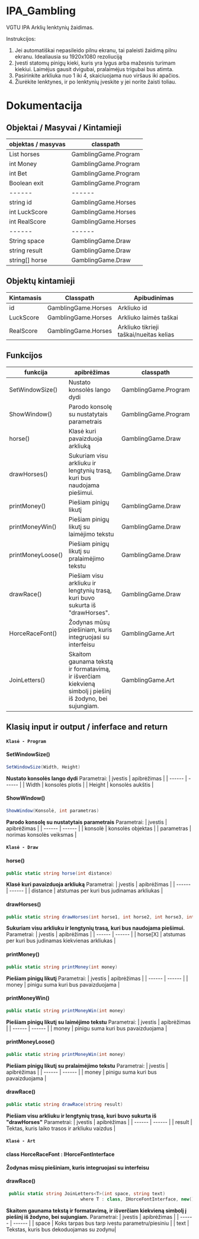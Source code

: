 # IPA_Gambling

VGTU IPA Arklių lenktynių žaidimas.

Instrukcijos:
1. Jei automatiškai nepasileido pilnu ekranu, tai paleisti žaidimą pilnu ekranu. Idealiausia su 1920x1080 rezoliuciją
2. Įvesti statomų pinigų kieki, kuris yra lygus arba mažesnis turimam kiekiui. Laimėjus gausit dvigubai, pralaimėjus trigubai bus atimta.
3. Pasirinkite arkliuka nuo 1 iki 4, skaiciuojama nuo viršaus iki apačios.
4. Žiurėkite lenktynes, ir po lenktynių įveskite y jei norite žaisti toliau.


# Dokumentacija
## Objektai / Masyvai / Kintamieji
| objektas / masyvas | classpath |
| ------ | ------ | 
| List<Horse> horses |GamblingGame.Program |
| int Money |GamblingGame.Program |
| int Bet |GamblingGame.Program |
| Boolean exit |GamblingGame.Program |
| ------ | ------ |
| string id |GamblingGame.Horses |
| int LuckScore |GamblingGame.Horses |
| int RealScore |GamblingGame.Horses |
| ------ | ------ |
| String space |GamblingGame.Draw |
| string result |GamblingGame.Draw |
| string[] horse |GamblingGame.Draw |

## Objektų kintamieji
| Kintamasis | Classpath |Apibudinimas |
| ------ | ------ | ------ | 
| id | GamblingGame.Horses | Arkliuko id  |
| LuckScore | GamblingGame.Horses | Arkliuko laimės taškai|
| RealScore | GamblingGame.Horses | Arkliuko tikrieji taškai/nueitas kelias|

## Funkcijos
| funkcija | apibrėžimas | classpath |
| ------ | ------ | ------ |
| SetWindowSize() | Nustato konsolės lango dydi| GamblingGame.Program |
| ShowWindow() | Parodo konsolę su nustatytais parametrais| GamblingGame.Program |
| horse() | Klasė kuri pavaizduoja arkliuką| GamblingGame.Draw |
| drawHorses() | Sukuriam visu arkliuku ir lengtynių trasą, kuri bus naudojama piešimui. | GamblingGame.Draw |
| printMoney() | Piešiam pinigų likutį| GamblingGame.Draw |
| printMoneyWin() | Piešiam pinigų likutį su laimėjimo tekstu| GamblingGame.Draw |
| printMoneyLoose() | Piešiam pinigų likutį su pralaimėjimo tekstu| GamblingGame.Draw |
| drawRace() | Piešiam visu arkliuku ir lengtynių trasą, kuri buvo sukurta iš "drawHorses". | GamblingGame.Draw |
| HorceRaceFont() | Žodynas mūsų piešiniam, kuris integruojasi su interfeisu| GamblingGame.Art |
| JoinLetters() | Skaitom gaunama tekstą ir formatavimą, ir išverčiam kiekvieną simbolį į piešinį iš žodyno, bei sujungiam.| GamblingGame.Art |





## Klasių input ir output  / inferface and return

#### **`Klasė - Program`**

#### SetWindowSize()
```csharp
SetWindowSize(Width, Height)
```
**Nustato konsolės lango dydi**
Parametrai:
| įvestis | apibrėžimas |
| ------ | ------ |
| Width | konsolės plotis |
| Height | konsolės aukštis |


#### ShowWindow()
```csharp
ShowWindow(Konsolė, int parametras)
```
**Parodo konsolę su nustatytais parametrais**
Parametrai:
| įvestis | apibrėžimas |
| ------ | ------ |
| konsolė | konsolės objektas |
| parametras | norimas konsolės veiksmas |

#### **`Klasė - Draw`**

#### horse()
```csharp
public static string horse(int distance)

```
**Klasė kuri pavaizduoja arkliuką**
Parametrai:
| įvestis | apibrėžimas |
| ------ | ------ |
| distance | atstumas per kuri bus judinamas arkliukas |

#### drawHorses()
```csharp
public static string drawHorses(int horse1, int horse2, int horse3, int horse4)

```
**Sukuriam visu arkliuku ir lengtynių trasą, kuri bus naudojama piešimui.**
Parametrai:
| įvestis | apibrėžimas |
| ------ | ------ |
| horse[X] | atstumas per kuri bus judinamas kiekvienas arkliukas |

#### printMoney()
```csharp
public static string printMoney(int money)

```
**Piešiam pinigų likutį**
Parametrai:
| įvestis | apibrėžimas |
| ------ | ------ |
| money | pinigu suma kuri bus pavaizduojama |

#### printMoneyWin()
```csharp
public static string printMoneyWin(int money)

```
**Piešiam pinigų likutį su laimėjimo tekstu**
Parametrai:
| įvestis | apibrėžimas |
| ------ | ------ |
| money | pinigu suma kuri bus pavaizduojama |

#### printMoneyLoose()
```csharp
public static string printMoneyWin(int money)

```
**Piešiam pinigų likutį su pralaimėjimo tekstu**
Parametrai:
| įvestis | apibrėžimas |
| ------ | ------ |
| money | pinigu suma kuri bus pavaizduojama |

#### drawRace()
```csharp
public static string drawRace(string result)

```
**Piešiam visu arkliuku ir lengtynių trasą, kuri buvo sukurta iš "drawHorses"**
Parametrai:
| įvestis | apibrėžimas |
| ------ | ------ |
| result | Tektas, kuris laiko trasos ir arkliuku vaizdus |

#### **`Klasė - Art`**

#### class HorceRaceFont : IHorceFontInterface
**Žodynas mūsų piešiniam, kuris integruojasi su interfeisu**

#### drawRace()
```csharp
 public static string JoinLetters<T>(int space, string text)
                            where T : class, IHorceFontInterface, new()

```
**Skaitom gaunama tekstą ir formatavimą, ir išverčiam kiekvieną simbolį į piešinį iš žodyno, bei sujungiam.**
Parametrai:
| įvestis | apibrėžimas |
| ------ | ------ |
| space | Koks tarpas bus tarp ivestu parametru/piesiniu |
| text | Tekstas, kuris bus dekoduojamas su zodynu|
